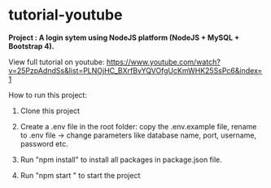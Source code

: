 # tutorial-youtube

**Project : A login sytem using NodeJS platform (NodeJS + MySQL + Bootstrap 4).**

View full tutorial on youtube: https://www.youtube.com/watch?v=25PzpAdndSs&list=PLNOjHC_BXrfBvYQVOfgUcKmWHK25SsPc6&index=1

How to run this project: 

1. Clone this project

2. Create a .env file in the root folder: copy the .env.example file, rename to .env file -> change parameters like database name, port, username, password etc.

3. Run "npm install" to install all packages in package.json file.

4. Run "npm start " to start the project
